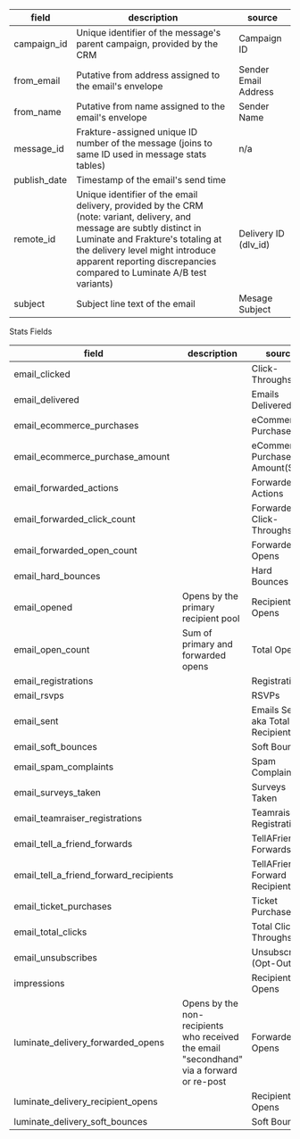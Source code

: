 |field|description|source|
|---|---|---|
|campaign_id|Unique identifier of the message's parent campaign, provided by the CRM|Campaign ID|
|from_email|Putative from address assigned to the email's envelope|Sender Email Address|
|from_name|Putative from name assigned to the email's envelope|Sender Name|
|message_id|Frakture-assigned unique ID number of the message (joins to same ID used in message stats tables)|n/a|
|publish_date|Timestamp of the email's send time||
|remote_id|Unique identifier of the email delivery, provided by the CRM (note: variant, delivery, and message are subtly distinct in Luminate and Frakture's totaling at the delivery level might introduce apparent reporting discrepancies compared to Luminate A/B test variants)|Delivery ID (dlv_id)|
|subject|Subject line text of the email|Mesage Subject|

Stats Fields

|field|description|source|
|---|---|---|
|email_clicked||Click-Throughs|
|email_delivered||Emails Delivered|
|email_ecommerce_purchases||eCommerce Purchases|
|email_ecommerce_purchase_amount||eCommerce Purchase Amount($)|
|email_forwarded_actions||Forwarded Actions|
|email_forwarded_click_count||Forwarded Click-Throughs|
|email_forwarded_open_count||Forwarded Opens|
|email_hard_bounces||Hard Bounces|
|email_opened|Opens by the primary recipient pool|Recipient Opens|
|email_open_count|Sum of primary and forwarded opens|Total Opens|
|email_registrations||Registrations|
|email_rsvps||RSVPs|
|email_sent||Emails Sent aka Total Recipients|
|email_soft_bounces||Soft Bounces|
|email_spam_complaints||Spam Complaints|
|email_surveys_taken||Surveys Taken|
|email_teamraiser_registrations||Teamraiser Registrations|
|email_tell_a_friend_forwards||TellAFriend Forwards|
|email_tell_a_friend_forward_recipients||TellAFriend Forward Recipients|
|email_ticket_purchases||Ticket Purchases|
|email_total_clicks||Total Click-Throughs|
|email_unsubscribes||Unsubscribes (Opt-Outs)|
|impressions||Recipient Opens|
|luminate_delivery_forwarded_opens|Opens by the non-recipients who received the email "secondhand" via a forward or re-post|Forwarded Opens|
|luminate_delivery_recipient_opens||Recipient Opens|
|luminate_delivery_soft_bounces||Soft Bounces|